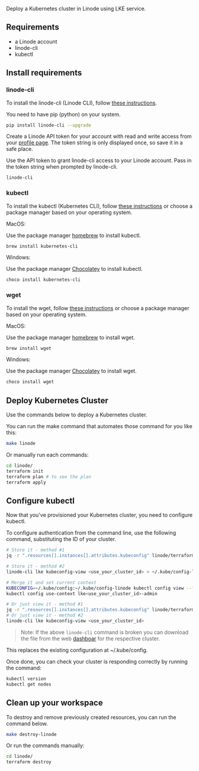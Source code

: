 Deploy a Kubernetes cluster in Linode using LKE service.

## Requirements

* a Linode account
* linode-cli
* kubectl

## Install requirements

### linode-cli

To install the linode-cli (Linode CLI), follow [these instructions](https://github.com/linode/linode-cli#installation).

You need to have pip (python) on your system.

```bash
pip install linode-cli --upgrade
```

Create a Linode API token for your account with read and write access from your [profile page](https://cloud.linode.com/profile/tokens).
The token string is only displayed once, so save it in a safe place.

Use the API token to grant linode-cli access to your Linode account.
Pass in the token string when prompted by linode-cli.

```bash
linode-cli
```

### kubectl

To install the kubectl (Kubernetes CLI), follow [these instructions](https://kubernetes.io/docs/tasks/tools/install-kubectl/)
or choose a package manager based on your operating system.

MacOS:

Use the package manager [homebrew](https://formulae.brew.sh/) to install kubectl.

```bash
brew install kubernetes-cli
```

Windows:

Use the package manager [Chocolatey](https://chocolatey.org/) to install kubectl.

```bash
choco install kubernetes-cli
```

### wget

To install the wget, follow [these instructions](https://www.gnu.org/software/wget/) or choose a package manager based on your operating system.

MacOS:

Use the package manager [homebrew](https://formulae.brew.sh/) to install wget.

```bash
brew install wget
```

Windows:

Use the package manager [Chocolatey](https://chocolatey.org/) to install wget.

```bash
choco install wget
```

## Deploy Kubernetes Cluster

Use the commands below to deploy a Kubernetes cluster.

You can run the make command that automates those command for you like this:

```bash
make linode
```

Or manually run each commands:

```bash
cd linode/
terraform init
terraform plan # to see the plan
terraform apply
```

## Configure kubectl

Now that you've provisioned your Kubernetes cluster, you need to configure kubectl.

To configure authentication from the command line, use the following command, substituting the ID of your cluster.

```bash
# Store it - method #1
jq -r ".resources[].instances[].attributes.kubeconfig" linode/terraform.tfstate | base64 -D > ~/.kube/config-linode

# Store it - method #2
linode-cli lke kubeconfig-view <use_your_cluster_id> > ~/.kube/config-linode

# Merge it and set current context
KUBECONFIG=~/.kube/config:~/.kube/config-linode kubectl config view --flatten > ~/.kube/tmpcfg && mv -f ~/.kube/tmpcfg ~/.kube/config
kubectl config use-context lke<use_your_cluster_id>-admin

# Or just view it - method #1
jq -r ".resources[].instances[].attributes.kubeconfig" linode/terraform.tfstate | base64 -D
# Or just view it - method #2
linode-cli lke kubeconfig-view <use_your_cluster_id>
```

> Note: If the above `linode-cli` command is broken you can download the file from the web [dashboar](https://cloud.linode.com/kubernetes/clusters) for the respective cluster.

This replaces the existing configuration at ~/.kube/config.

Once done, you can check your cluster is responding correctly by running the command:

```bash
kubectl version
kubectl get nodes
```

## Clean up your workspace

To destroy and remove previously created resources, you can run the command below.

```bash
make destroy-linode
```

Or run the commands manually:

```bash
cd linode/
terraform destroy
```
